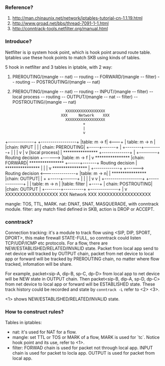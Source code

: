 ### Reference?

1. http://man.chinaunix.net/network/iptables-tutorial-cn-1.1.19.html
2. http://www.groad.net/bbs/thread-7091-1-1.html
3. http://conntrack-tools.netfilter.org/manual.html


### Introduce?

Netfilter is ip system hook point, which is hook point around route table. Iptables use these hook points to match SKB using kinds of tables.

5 hook in netfilter and 3 tables in iptable, with 2 way: 
1) PREROUTING/(mangle -- nat) -- routing -- FORWARD/(mangle -- filter) -- routing -- POSTROUTING/(mangle -- nat)
2) PREROUTING/(mangle -- nat) -- routing -- INPUT/(mangle -- filter) -- local process -- routing -- OUTPUT/(mangle -- nat -- filter) -- POSTROUTING/(mangle -- nat)

                               XXXXXXXXXXXXXXXXXX
                             XXX     Network    XXX
                               XXXXXXXXXXXXXXXXXX
                                       +
                                       |
                                       v
 +-------------+              +------------------+
 |table: m -> f| <---+        | table: m -> n    |
 |chain: INPUT |     |        | chain: PREROUTING|
 +-----+-------+     |        +--------+---------+
       |             |                 |
       v             |                 v
 [local process]     |           ****************          +--------------+
       |             +---------+ Routing decision +------> |table: m -> f |
       v                         ****************          |chain: FORWARD|
****************                                           +------+-------+
Routing decision                                                  |
****************                                                  |
       |                                                          |
       v                        ****************                  |
+-------------+       +------>  Routing decision  <---------------+
|table: m -> n|       |         ****************
|chain: OUTPUT|       |               +
+-----+-------+       |               |
      |               |               v
      v               |      +-------------------+
+--------------+      |      | table: m -> n     |
|table: filter | +----+      | chain: POSTROUTING|
|chain: OUTPUT |             +--------+----------+
+--------------+                      |
                                      v
                               XXXXXXXXXXXXXXXXXX
                             XXX    Network     XXX
                               XXXXXXXXXXXXXXXXXX

mangle: TOS, TTL, MARK.
nat: DNAT, SNAT, MASQUERADE, with conntrack module.
filter: any match filed defined in SKB, action is DROP or ACCEPT.


### conntrack?

Connection tracking:  it's a module to track flow using <SIP, DIP, SPORT, DPORT>, this make firewall STATE-FULL, so conntrack could listen TCP/UDP/ICMP etc protocols. For a flow, there are NEW/ESTABLISHED/RELATED/INVALID state. Packet from local app send to net device will tracked by OUTPUT chain, packet from net device to local app or forward will be tracked by PREROUTING chain, no matter where flow tracked, infomation will be share.

For example, packet<sip-A, dip-B, sp-C, dp-D> from local app to net device will be NEW state in OUTPUT chain. Then packet<sip-B, dip-A, sp-D, dp-C> from net device to local app or forward will be ESTABLISHED state. These track history could be recorded and state by `conntrack -L` refer to <2> <3>.

<1> shows NEW/ESTABLISHED/RELATED/INVALID state.


### How to construct rules?

Tables in iptables:
<ul>
    <li>nat: it's used for NAT for a flow.</li>
    <li>mangle: set TTL or TOS or MARK of a flow, MARK is used for `tc`. Notice hook point and its use, refer to <1>.</li>
    <li>filter: FORWAD chain is used for packet not through local app. INPUT chain is used for packet to locla app. OUTPUT is used for packet from local app.</li>
</ul>


